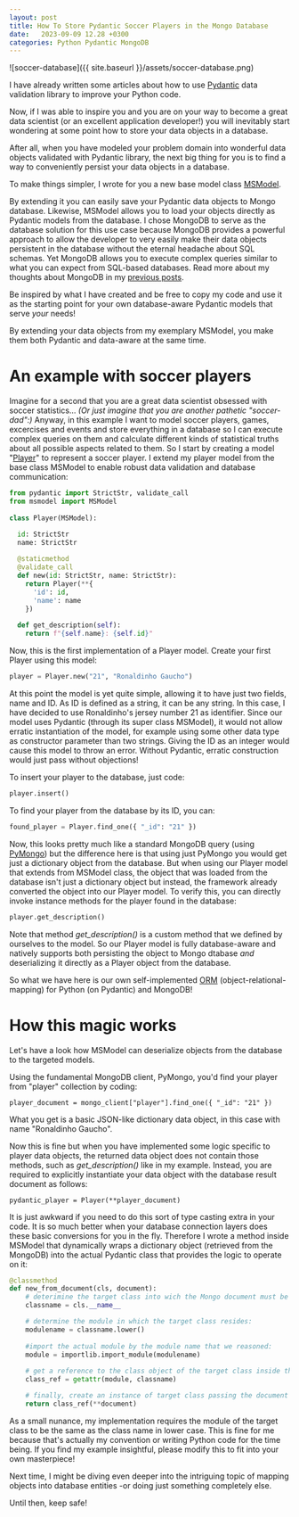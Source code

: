 ```yaml
---
layout: post
title: How To Store Pydantic Soccer Players in the Mongo Database
date:   2023-09-09 12.28 +0300
categories: Python Pydantic MongoDB
---
```


![soccer-database]({{ site.baseurl }}/assets/soccer-database.png)

I have already written some articles about how to use [Pydantic](https://pydantic.dev/) data validation
library to improve your Python code.

Now, if I was able to inspire you and you are on your way to become 
a great data scientist (or an excellent application developer!)
you will inevitably start wondering at some point 
how to store your data objects in a database. 

After all, when you have modeled your problem domain into wonderful
data objects validated with Pydantic library, the next big thing for 
you is to find a way to conveniently persist your data objects in
a database. 

To make things simpler, I wrote for you a new base model class 
[MSModel](https://github.com/develprr/utility/blob/main/src/msmodel.py). 

By extending it you can easily save your Pydantic data objects
to Mongo database. Likewise, MSModel allows you to load your objects
directly as Pydantic models from the database. I chose MongoDB to serve
as the database solution for this use case because MongoDB provides
a powerful approach to allow the developer to very easily 
make their data objects persistent in the database without the eternal 
headache about SQL schemas. Yet MongoDB allows you to execute complex queries similar
to what you can expect from SQL-based databases. Read more about my
thoughts about MongoDB in my [previous posts](https://www.metamatic.net/metamatic/systems/2023/03/30/why-mongodb-still-kicks-ass.html).

Be inspired by what I have created and be free to copy my code 
and use it as the starting point for your own database-aware
Pydantic models that serve *your* needs!

By extending your data objects from my exemplary MSModel, you make them both
Pydantic and data-aware at the same time.

# An example with soccer players

Imagine for a second that you are a great data scientist obsessed with
soccer statistics... *(Or just imagine that you are another pathetic "soccer-dad":)*
Anyway, in this example I want to model soccer players, games, excercises
and events and store everything in a database so I can execute
complex queries on them and calculate different kinds of statistical 
truths about all possible aspects related to them. So I start by creating a model "[Player](https://github.com/develprr/utility/blob/main/src/player.py)"
to represent a soccer player. I extend my player model from the base class MSModel to enable
robust data validation and database communication:

```python
from pydantic import StrictStr, validate_call
from msmodel import MSModel
  
class Player(MSModel):

  id: StrictStr
  name: StrictStr
  
  @staticmethod
  @validate_call
  def new(id: StrictStr, name: StrictStr):
    return Player(**{
      'id': id,
      'name': name
    })
    
  def get_description(self):
    return f"{self.name}: {self.id}"
```
Now, this is the first implementation of a Player model. Create your
first Player using this model:

```python
player = Player.new("21", "Ronaldinho Gaucho")
```

At this point the model is yet quite simple, allowing it to have
just two fields, name and ID. As ID is defined as a string, 
it can be any string. In this case, I have decided to use Ronaldinho's
jersey number 21 as identifier. Since our model uses Pydantic (through
its super class MSModel), it would not allow erratic instantiation
of the model, for example using some other data type as constructor
parameter than two strings. Giving the ID as an integer would cause
this model to throw an error. Without Pydantic, erratic construction
would just pass without objections!

To insert your player to the database, just code:
```python
player.insert()
```
To find your player from the database by its ID, you can:
```python
found_player = Player.find_one({ "_id": "21" }) 
```
Now, this looks pretty much like a standard MongoDB query (using [PyMongo](https://pymongo.readthedocs.io/en/stable/index.html))
but the difference here is that using just PyMongo you would get just
a dictionary object from the database. But when using our Player model
that extends from MSModel class, the object that was loaded from the
database isn't just a dictionary object but instead, the framework
already converted the object into our Player model.
To verify this, you can directly invoke instance methods for the 
player found in the database:

```python
player.get_description()
```
Note that method *get_description()* is a custom method that 
we defined by ourselves to the model. So our Player model
is fully database-aware and natively supports both persisting
the object to Mongo dtabase *and* deserializing it directly as
a Player object from the database.

So what we have here is our own self-implemented [ORM](https://en.wikipedia.org/wiki/Object%E2%80%93relational_mapping)
(object-relational-mapping) for Python (on Pydantic) and MongoDB!

# How this magic works

Let's have a look how MSModel can deserialize objects from the database
to the targeted models.

Using the fundamental MongoDB client, PyMongo,
you'd find your player from "player" collection by coding:
```
player_document = mongo_client["player"].find_one({ "_id": "21" })
```
What you get is a basic JSON-like dictionary data object, in this case
with name "Ronaldinho Gaucho".

Now this is fine but when you have implemented some logic specific
to player data objects, the returned data object does not contain those
methods, such as *get_description()* like in my example. 
Instead, you are required to explicitly instantiate your data object
with the database result document as follows:

```
pydantic_player = Player(**player_document)
```

It is just awkward if you need to do this sort of type casting extra in your code.
It is so much better when your database connection layers does
these basic conversions for you in the fly.
Therefore I wrote a method inside MSModel that dynamically wraps a 
dictionary object (retrieved from the MongoDB) into the actual Pydantic class
that provides the logic to operate on it:

```python
@classmethod
def new_from_document(cls, document):  
    # deterimine the target class into wich the Mongo document must be converted:
    classname = cls.__name__ 

    # determine the module in which the target class resides: 
    modulename = classname.lower()
    
    #import the actual module by the module name that we reasoned:
    module = importlib.import_module(modulename)
  
    # get a reference to the class object of the target class inside the module
    class_ref = getattr(module, classname)

    # finally, create an instance of target class passing the document as constructor parameter:
    return class_ref(**document)
```

As a small nunance, my implementation requires the module of the target class
to be the same as the class name in lower case. This is fine for 
me because that's actually my convention or writing Python code for the time being. 
If you find my example insightful, please modify this to fit into your own masterpiece!

Next time, I might be diving even deeper into the intriguing topic 
of mapping objects into database entities -or doing just something completely else.

Until then, keep safe!
